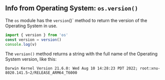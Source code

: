 ## Info from Operating System: `os.version()`
The `os` module has the `version`()` method to return the version of the Operating System in use.

```javascript
import { version } from 'os'
const version = version()
console.log(v)
```
The `version()` method returns a string with the full name of the Operating System version, like this:
```
Darwin Kernel Version 21.6.0: Wed Aug 10 14:28:23 PDT 2022; root:xnu-8020.141.5~2/RELEASE_ARM64_T6000
```